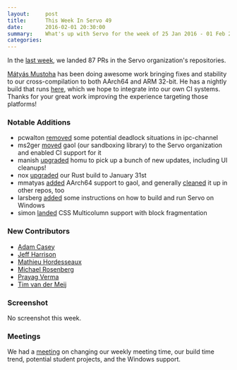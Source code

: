 ```yaml
---
layout:     post
title:      This Week In Servo 49
date:       2016-02-01 20:30:00
summary:    What's up with Servo for the week of 25 Jan 2016 - 01 Feb 2016
categories:
---
```


In the [last week](https://github.com/pulls?page=1&q=is%3Apr+is%3Amerged+closed%3A2016-01-25..2016-02-01+user%3Aservo), we landed 87 PRs in the Servo organization's repositories.

[Mátyás Mustoha](https://github.com/mmatyas) has been doing awesome work bringing fixes and stability to our cross-compilation to both AArch64 and ARM 32-bit. He has a nightly build that runs [here](https://travis-ci.org/mmatyas/servo-nightly), which we hope to integrate into our own CI systems. Thanks for your great work improving the experience targeting those platforms!

### Notable Additions

- pcwalton [removed](https://github.com/servo/ipc-channel/pull/35) some potential deadlock situations in ipc-channel
- ms2ger [moved](https://github.com/servo/saltfs/pull/206) gaol (our sandboxing library) to the Servo organization and enabled CI support for it
- manish [upgraded](https://github.com/servo/saltfs/pull/205) homu to pick up a bunch of new updates, including UI cleanups!
- nox [upgraded](https://github.com/servo/servo/pull/9470) our Rust build to January 31st
- mmatyas [added](https://github.com/servo/gaol/pull/12) AArch64 support to gaol, and generally [cleaned](https://github.com/servo/servo/pull/9447) it up in other repos, too
- larsberg [added](https://github.com/servo/servo/pull/9423) some instructions on how to build and run Servo on Windows
- simon [landed](https://github.com/servo/servo/pull/9170) CSS Multicolumn support with block fragmentation

### New Contributors

- [Adam Casey](https://github.com/adamncasey)
- [Jeff Harrison](https://github.com/His-name-is-Joof)
- [Mathieu Hordesseaux](https://github.com/mathieuh)
- [Michael Rosenberg](https://github.com/doomrobo)
- [Prayag Verma](https://github.com/pra85)
- [Tim van der Meij](https://github.com/timvandermeij)

### Screenshot

No screenshot this week.

### Meetings

We had a [meeting](https://github.com/servo/servo/wiki/Meeting-2016-01-25) on changing our weekly meeting time, our build time trend, potential student projects, and the Windows support.
